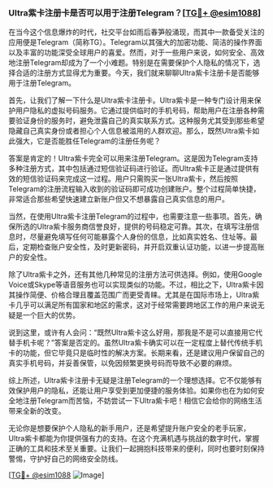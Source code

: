### Ultra紫卡注册卡是否可以用于注册Telegram？[[TG💪+ @esim1088](https://t.me/s/esim1088)]

在当今这个信息爆炸的时代，社交平台如雨后春笋般涌现，而其中一款备受关注的应用便是Telegram（简称TG）。Telegram以其强大的加密功能、简洁的操作界面以及丰富的功能深受全球用户的喜爱。然而，对于一些用户来说，如何安全、高效地注册Telegram却成为了一个小难题。特别是在需要保护个人隐私的情况下，选择合适的注册方式显得尤为重要。今天，我们就来聊聊Ultra紫卡注册卡是否能够用于注册Telegram。

首先，让我们了解一下什么是Ultra紫卡注册卡。Ultra紫卡是一种专门设计用来保护用户隐私的虚拟号码服务。它通过提供临时的手机号码，帮助用户在注册各种需要验证身份的服务时，避免泄露自己的真实联系方式。这种服务尤其受到那些希望隐藏自己真实身份或者担心个人信息被滥用的人群欢迎。那么，既然Ultra紫卡如此强大，它是否能胜任Telegram的注册任务呢？

答案是肯定的！Ultra紫卡完全可以用来注册Telegram。这是因为Telegram支持多种注册方式，其中包括通过短信验证码进行验证。而Ultra紫卡正是通过提供有效的短信验证码来完成这一过程。用户只需购买一张Ultra紫卡，然后按照Telegram的注册流程输入收到的验证码即可成功创建账户。整个过程简单快捷，非常适合那些希望快速建立新账户但又不想暴露自己真实信息的用户。

当然，在使用Ultra紫卡注册Telegram的过程中，也需要注意一些事项。首先，确保所选的Ultra紫卡服务商信誉良好，提供的号码稳定可靠。其次，在填写注册信息时，尽量避免填写任何可能暴露个人身份的信息，比如真实姓名、住址等。最后，定期检查账户安全性，及时更新密码，并开启双重认证功能，以进一步提高账户的安全性。

除了Ultra紫卡之外，还有其他几种常见的注册方法可供选择。例如，使用Google Voice或Skype等语音服务也可以实现类似的功能。不过，相比之下，Ultra紫卡因其操作简便、价格合理且覆盖范围广而更受青睐。尤其是在国际市场上，Ultra紫卡几乎可以满足所有国家和地区的需求，这对于经常需要跨地区工作的用户来说无疑是一个巨大的优势。

说到这里，或许有人会问：“既然Ultra紫卡这么好用，那我是不是可以直接用它代替手机卡呢？”答案是否定的。虽然Ultra紫卡确实可以在一定程度上替代传统手机卡的功能，但它毕竟只是临时性的解决方案。长期来看，还是建议用户保留自己的真实手机号码，并妥善保管，以免因频繁更换号码而导致不必要的麻烦。

综上所述，Ultra紫卡注册卡无疑是注册Telegram的一个理想选择。它不仅能够有效保护用户的隐私，还能让用户享受到更加便捷的服务体验。如果你也在为如何安全地注册Telegram而苦恼，不妨尝试一下Ultra紫卡吧！相信它会给你的网络生活带来全新的改变。

无论你是想要保护个人隐私的新手用户，还是希望提升账户安全的老手玩家，Ultra紫卡都能为你提供强有力的支持。在这个充满机遇与挑战的数字时代，掌握正确的工具和技术至关重要。让我们一起拥抱科技带来的便利，同时也要时刻保持警惕，守护好自己的网络安全防线。

[[TG💪+ @esim1088](https://t.me/s/esim1088) ![Image](https://i.postimg.cc/4NQfJmqS/Snipaste-2025-05-13-00-14-12.png)]